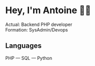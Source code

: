 # Hey, I'm Antoine 👋🏻

Actual: Backend PHP developer <br>
Formation: SysAdmin/Devops

## Languages

PHP — SQL — Python
